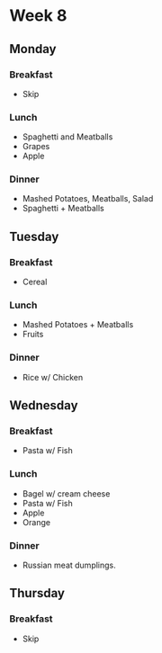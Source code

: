 # Week 8

## Monday

### Breakfast

- Skip

### Lunch

- Spaghetti and Meatballs
- Grapes
- Apple

### Dinner

- Mashed Potatoes, Meatballs, Salad
- Spaghetti + Meatballs

## Tuesday

### Breakfast

- Cereal

### Lunch

- Mashed Potatoes + Meatballs
- Fruits

### Dinner

- Rice w/ Chicken

## Wednesday

### Breakfast

- Pasta w/ Fish

### Lunch

- Bagel w/ cream cheese
- Pasta w/ Fish
- Apple
- Orange

### Dinner

- Russian meat dumplings.

## Thursday

### Breakfast

- Skip
